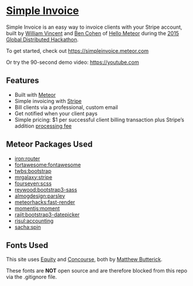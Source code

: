 # [Simple Invoice](https://simpleinvoice.meteor.com)

Simple Invoice is an easy way to invoice clients with your Stripe account, built by [William Vincent](https://github.com/wsvincent) and [Ben Cohen](https://github.com/heliostatic) of [Hello Meteor](http://hellometeor.com/) during the [2015 Global Distributed Hackathon](http://meteor-2015.devpost.com/).

To get started, check out <https://simpleinvoice.meteor.com>

Or try the 90-second demo video: <https://youtube.com>

## Features

* Built with [Meteor](https://www.meteor.com/)
* Simple invoicing with [Stripe](https://stripe.com/)
* Bill clients via a professional, custom email
* Get notified when your client pays
* Simple pricing: $1 per successful client billing transaction plus Stripe’s addition  [processing fee](https://stripe.com/us/pricing)

## Meteor Packages Used
* [iron:router](https://atmospherejs.com/iron/router)
* [fortawesome:fontawesome](https://atmospherejs.com/fortawesome/fontawesome)
* [twbs:bootstrap](https://atmospherejs.com/twbs/bootstrap)
* [mrgalaxy:stripe](https://atmospherejs.com/mrgalaxy/stripe)
* [fourseven:scss](https://atmospherejs.com/fourseven/scss)
* [reywood:bootstrap3-sass](https://atmospherejs.com/reywood/bootstrap3-sass)
* [almogdesign:parsley](https://atmospherejs.com/almogdesign/parsley)
* [meteorhacks:fast-render](https://atmospherejs.com/meteorhacks/fast-render)
* [momentjs:moment](https://atmospherejs.com/momentjs/moment)
* [rajit:bootstrap3-datepicker](https://atmospherejs.com/rajit/bootstrap3-datepicker)
* [risul:accounting](https://atmospherejs.com/risul/accounting)
* [sacha:spin](https://atmospherejs.com/sacha/spin)

## Fonts Used
This site uses [Equity](http://practicaltypography.com/equity.html) and
[Concourse](http://practicaltypography.com/concourse.html), both by [Matthew Butterick](http://typographyforlawyers.com/about.html).

These fonts are **NOT** open source and are therefore blocked from this repo via the .gitignore file.
